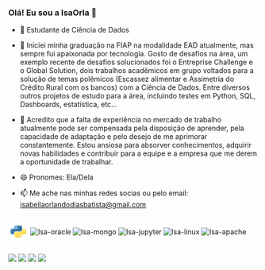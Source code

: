 ### Olá! Eu sou a IsaOrla 👋

- 🔭 Estudante de Ciência de Dados

- 🌱 Iniciei minha graduação na FIAP na modalidade EAD atualmente, mas sempre fui apaixonada por tecnologia. Gosto de desafios na área, um exemplo recente de desafios solucionados foi o Entreprise Challenge e o Global Solution, dois trabalhos acadêmicos em grupo voltados para a solução de temas polêmicos (Escassez alimentar e Assimetria do Crédito Rural com os bancos) com a Ciência de Dados. Entre diversos outros projetos de estudo para a área, incluindo testes em Python, SQL, Dashboards, estatística, etc…
  
- 🚀 Acredito que a falta de experiência no mercado de trabalho atualmente pode ser compensada pela disposição de aprender, pela capacidade de adaptação e pelo desejo de me aprimorar constantemente. Estou ansiosa para absorver conhecimentos, adquirir novas habilidades e contribuir para a equipe e a empresa que me derem a oportunidade de trabalhar.
  
- 😄 Pronomes: Ela/Dela

- 📫 Me ache nas minhas redes socias ou pelo email: isabellaorlandodiasbatista@gmail.com

<div style="display: inline_block"><br>
<img align="center" alt="Isa-Python" height="30" width="40" src="https://raw.githubusercontent.com/devicons/devicon/master/icons/python/python-original.svg"> 
<img align="center" alt="Isa-oracle" height="30" width="40" src="https://cdn.jsdelivr.net/gh/devicons/devicon/icons/oracle/oracle-original.svg" />
<img align="center" alt="Isa-mongo" height="30" width="40" src="https://cdn.jsdelivr.net/gh/devicons/devicon/icons/mongodb/mongodb-original.svg" />
<img align="center" alt="Isa-jupyter" height="30" width="40" src="https://cdn.jsdelivr.net/gh/devicons/devicon/icons/jupyter/jupyter-original.svg" />
<img align="center" alt="Isa-linux" height="30" width="40" src="https://cdn.jsdelivr.net/gh/devicons/devicon/icons/linux/linux-original.svg" />
<img align="center" alt="Isa-apache" height="30" width="40" src="https://cdn.jsdelivr.net/gh/devicons/devicon/icons/apache/apache-original.svg" />
</div> 

 ##
 
<div> 
  <a href="https://instagram.com/isaaorlando_" target="_blank"><img src="https://img.shields.io/badge/-Instagram-%23E4405F?style=for-the-badge&logo=instagram&logoColor=white" target="_blank"></a>
 <a href="https://discord.gg/wagxzStdcR" target="_blank"><img src="https://img.shields.io/badge/Discord-7289DA?style=for-the-badge&logo=discord&logoColor=white" target="_blank"></a> 
  <a href = "mailto:isabellaorlandodiasbatista@gmail.com"><img src="https://img.shields.io/badge/-Gmail-%23333?style=for-the-badge&logo=gmail&logoColor=white" target="_blank"></a>
  <a href="https://www.linkedin.com/in/isabella-orlando-ab0062187/" target="_blank"><img src="https://img.shields.io/badge/-LinkedIn-%230077B5?style=for-the-badge&logo=linkedin&logoColor=white" target="_blank"></a> 
  </div>

          
 




